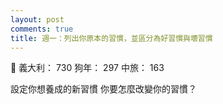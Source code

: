 ```yaml
---
layout: post
comments: true
title: 週一：列出你原本的習慣，並區分為好習慣與壞習慣
---
```


:man_with_gua_pi_mao: 義大利： 730 狗年： 297 中旅： 163


設定你想養成的新習慣
你要怎麼改變你的習慣？
